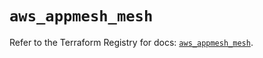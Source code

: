 # `aws_appmesh_mesh`

Refer to the Terraform Registry for docs: [`aws_appmesh_mesh`](https://registry.terraform.io/providers/hashicorp/aws/5.88.0/docs/resources/appmesh_mesh).

